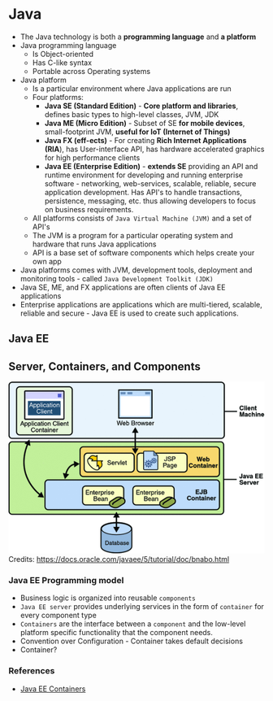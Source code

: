 # Java
- The Java technology is both a **programming language** and **a platform**
- Java programming language
    - Is Object-oriented
    - Has C-like syntax
    - Portable across Operating systems
- Java platform
    - Is a particular environment where Java applications are run
    - Four platforms: 
        - **Java SE (Standard Edition)** - **Core platform and libraries**, defines basic types to high-level classes, JVM, JDK
        - **Java ME (Micro Edition)** - Subset of SE **for mobile devices**, small-footprint JVM, **useful for IoT (Internet of Things)**
        - **Java FX (eff-ects)** - For creating **Rich Internet Applications (RIA**), has User-interface API, has hardware accelerated graphics for high performance clients
        - **Java EE (Enterprise Edition)** - **extends SE** providing an API and runtime environment for developing and running enterprise software - networking, web-services, scalable, reliable, secure application development. Has API's to handle transactions, persistence, messaging, etc. thus allowing developers to focus on business requirements. 
    - All platforms consists of `Java Virtual Machine (JVM)` and a set of API's
    - The JVM is a program for a particular operating system and hardware that runs Java applications
    - API is a base set of software components which helps create your own app
- Java platforms comes with JVM, development tools, deployment and monitoring tools - called `Java Development Toolkit (JDK)`
- Java SE, ME, and FX applications are often clients of Java EE applications
- Enterprise applications are applications which are multi-tiered, scalable, reliable and secure - Java EE is used to create such applications. 

## Java EE 

## Server, Containers, and Components

![Java EE Server and Containers](./images/overview-serverAndContainers.gif)
Credits: https://docs.oracle.com/javaee/5/tutorial/doc/bnabo.html

### Java EE Programming model
- Business logic is organized into reusable `components`
- `Java EE server` provides underlying services in the form of `container` for every component type
- `Containers` are the interface between a `component` and the low-level platform specific functionality that the component needs. 
- Convention over Configuration - Container takes default decisions
- Container?

### References
- [Java EE Containers](https://docs.oracle.com/javaee/5/tutorial/doc/bnabo.html)